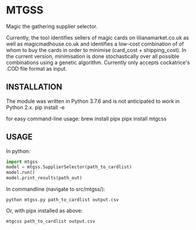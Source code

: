 # MTGSS

Magic the gathering supplier selector.

Currently, the tool identifies sellers of magic cards on lilianamarket.co.uk as well as magicmadhouse.co.uk and identifies a low-cost combination of of whom to buy the cards in order to minimise (card_cost + shipping_cost). 
In the current version, minimisation is done stochastically over all possible combinations using a genetic algorithm. 
Currently only accepts cockatrice's .COD file format as input. 


## INSTALLATION

The module was written in Python 3.7.6 and is not anticipated to work in Python 2.x.
    pip install -e <path-to-projectfolder>

for easy command-line usage:
    brew install pipx
    pipx install mtgcss
    

## USAGE

In python: 
```python
import mtgss 
model = mtgss.SupplierSelector(path_to_cardlist)
model.run()
model.print_results(path_out)
```

In commandline (navigate to src/mtgss/):
```console
python mtgss.py path_to_cardlist output.csv
```
    
Or, with pipx installed as above:
```console
mtgcss path_to_cardlist output.csv
```

